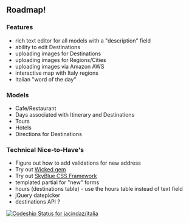 ## Roadmap!

### Features
* rich text editor for all models with a "description" field
* ability to edit Destinations
* uploading images for Destinations
* uploading images for Regions/Cities
* uploading images via Amazon AWS
* interactive map with Italy regions
* Italian "word of the day"

### Models
* Cafe/Restaurant
* Days associated with Itinerary and Destinations
* Tours
* Hotels
* Directions for Destinations

### Technical Nice-to-Have's
* Figure out how to add validations for new address
* Try out [Wicked gem](https://github.com/schneems/wicked)
* Try out [SkyBlue CSS Framework](http://stanko.github.io/skyblue/)
* templated partial for "new" forms
* hours (destinations table) - use the hours table instead of text field
* jQuery datepicker
* destinations API ?

[ ![Codeship Status for jacindaz/italia](https://codeship.com/projects/466f27d0-a80d-0132-0efe-0a6f02942689/status?branch=master)](https://codeship.com/projects/67311)
